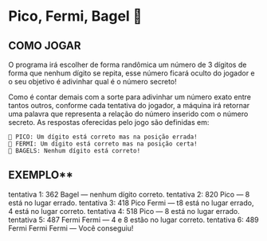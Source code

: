 # Pico, Fermi, Bagel 🎲

## COMO JOGAR

O programa irá escolher de forma randômica um número de 3 dígitos de forma que nenhum dígito se repita, esse número ficará oculto do jogador e o  seu objetivo é adivinhar qual é o número secreto!

Como é contar demais com a sorte para adivinhar um número exato entre tantos outros, conforme cada tentativa do jogador, a máquina irá retornar uma palavra que representa a relação 
do número inserido com o número secreto. As respostas oferecidas pelo jogo são definidas em:

    📌 PICO: Um dígito está correto mas na posição errada!
    📌 FERMI: Um dígito está correto mas na posição certa!
    📌 BAGELS: Nenhum dígito está correto!

## EXEMPLO**

tentativa 1: 362 Bagel — nenhum dígito correto.
tentativa 2: 820 Pico — 8 está no lugar errado.
tentativa 3: 418 Pico Fermi — t8 está no lugar errado, 4 está no lugar correto.
tentativa 4: 518 Pico —  8 está no lugar errado.
tentativa 5: 487 Fermi Fermi — 4 e 8 estão no lugar correto.
tentativa 6: 489 Fermi Fermi Fermi — Você conseguiu!

